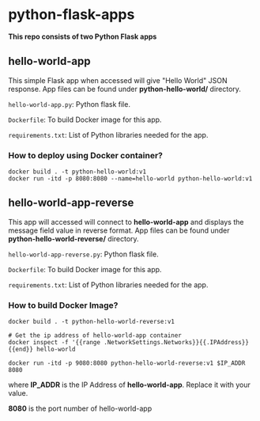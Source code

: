 # python-flask-apps

**This repo consists of two Python Flask apps**

## hello-world-app

This simple Flask app when accessed will give "Hello World" JSON response. App files can be found under **python-hello-world/** directory. 

`hello-world-app.py`: Python flask file.

`Dockerfile`: To build Docker image for this app.

`requirements.txt`: List of Python libraries needed for the app.

### How to deploy using Docker container?

```
docker build . -t python-hello-world:v1
docker run -itd -p 8080:8080 --name=hello-world python-hello-world:v1
```

## hello-world-app-reverse

This  app will accessed will connect to **hello-world-app** and displays the message field value in reverse format. App files can be found under **python-hello-world-reverse/** directory. 

`hello-world-app-reverse.py`: Python flask file.

`Dockerfile`: To build Docker image for this app.

`requirements.txt`: List of Python libraries needed for the app.

### How to build Docker Image?

```
docker build . -t python-hello-world-reverse:v1

# Get the ip address of hello-world-app container
docker inspect -f '{{range .NetworkSettings.Networks}}{{.IPAddress}}{{end}} hello-world 

docker run -itd -p 9080:8080 python-hello-world-reverse:v1 $IP_ADDR  8080
```
where 
**IP_ADDR** is the IP Address of **hello-world-app**. Replace it with your value.

**8080** is the port number of hello-world-app


      
